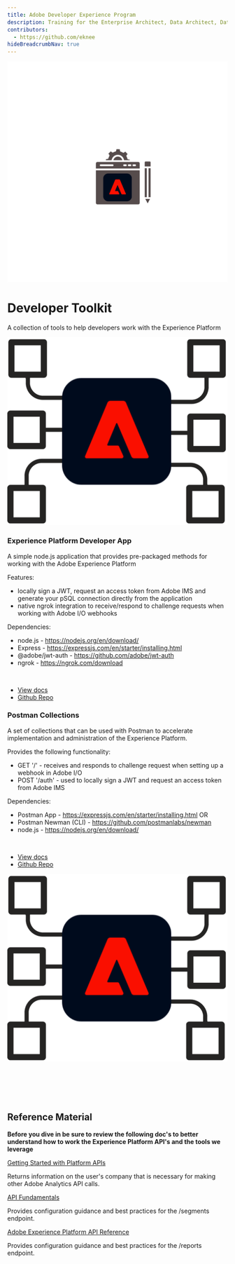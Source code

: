 ```yaml
---
title: Adobe Developer Experience Program
description: Training for the Enterprise Architect, Data Architect, Data Engineer and general developer
contributors:
  - https://github.com/eknee
hideBreadcrumbNav: true
---
```


<Hero slots="image, heading, text" background="rgb(51, 51, 51)" hideBreadcrumbNav={false} />

![Hero image](../images/aep-foundation-v2.png)

# Developer Toolkit

A collection of tools to help developers work with the Experience Platform




<TextBlock slots="image, heading, text1, text2, text3, text4, text5, text6, buttons"  />

![Experience Cloud Logo](../images/aep-foundation.png)

### Experience Platform Developer App

A simple node.js application that provides pre-packaged methods for working with the Adobe Experience Platform

Features:
- locally sign a JWT, request an access token from Adobe IMS and generate your pSQL connection directly from the application
- native ngrok integration to receive/respond to challenge requests when working with Adobe I/O webhooks


Dependencies:
- node.js - https://nodejs.org/en/download/
- Express - https://expressjs.com/en/starter/installing.html
- @adobe/jwt-auth - https://github.com/adobe/jwt-auth
- ngrok - https://ngrok.com/download

<br />

- [View docs](../guides/developer-app/getting-started/)
- [Github Repo](https://github.com/eknee/aep-developer-app/)




<TextBlock slots="heading, text1, text2, text3, text4, text5, text6, buttons, image"  />

### Postman Collections

A set of collections that can be used with Postman to accelerate implementation and administration of the Experience Platform.

Provides the following functionality:
- GET '/' - receives and responds to challenge request when setting up a webhook in Adobe I/O
- POST '/auth' - used to locally sign a JWT and request an access token from Adobe IMS

Dependencies:
- Postman App - https://expressjs.com/en/starter/installing.html
OR
- Postman Newman (CLI) - https://github.com/postmanlabs/newman
- node.js - https://nodejs.org/en/download/

<br />

- [View docs](../guides/)
- [Github Repo](https://github.com/eknee/aep-developer-app/)

![Experience Cloud Logo](../images/aep-foundation.png)


<br />
<br />
<br />
<br />


## Reference Material

**Before you dive in be sure to review the following doc's to better understand how to work the Experience Platform API's and the tools we leverage**

<DiscoverBlock slots="link, text"/>

[Getting Started with Platform APIs](https://experienceleague.adobe.com/docs/experience-platform/landing/platform-apis/api-guide.html?lang=en)

Returns information on the user's company that is necessary for making other Adobe Analytics API calls.


<DiscoverBlock slots="link, text"/>

[API Fundamentals](https://experienceleague.adobe.com/docs/experience-platform/landing/platform-apis/api-fundamentals.html?lang=en)

Provides configuration guidance and best practices for the /segments endpoint.


<DiscoverBlock slots="link, text"/>

[Adobe Experience Platform API Reference](https://www.adobe.io/experience-platform-apis/)

Provides configuration guidance and best practices for the /reports endpoint.




  

    

  
